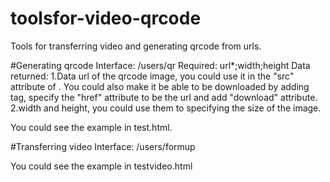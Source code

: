 # toolsfor-video-qrcode
Tools for transferring video and generating qrcode from urls.

#Generating qrcode
Interface: /users/qr
Required: url*;width;height
Data returned:
1.Data url of the qrcode image, you could use it in the "src" attribute of <img/>. You could also make it be able to be downloaded by adding <a> tag, specify the "href" attribute to be the url and add "download" attribute.
2.width and height, you could use them to specifying the size of the image.

You could see the example in test.html.

#Transferring video
Interface: /users/formup

You could see the example in testvideo.html



